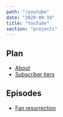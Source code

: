 ```yaml
---
path: "/youtube"
date: "2020-09-19"
title: "YouTube"
section: "projects"
---
```


## Plan

- [About](/youtube/about)
- [Subscriber tiers](/youtube/subscribers)

## Episodes

- [Fan resurrection](/youtube/fan-resurrection)
